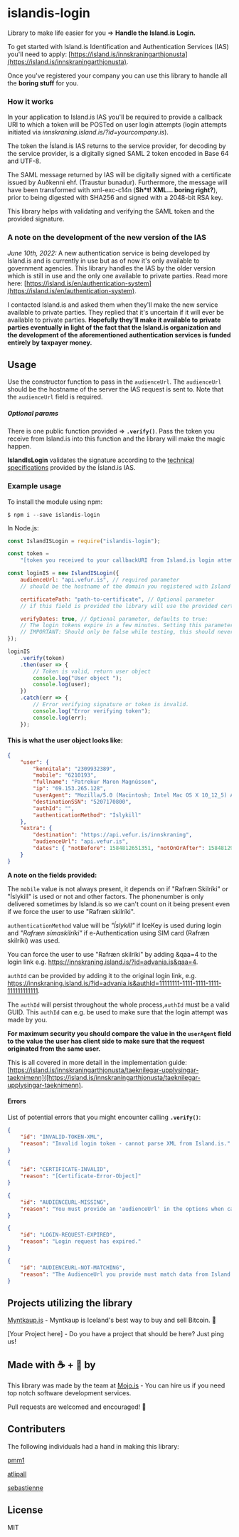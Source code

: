 # islandis-login

Library to make life easier for you => **Handle the Island.is Login.**

To get started with Island.is Identification and Authentication Services (IAS) you'll need to apply: [https://island.is/innskraningarthjonusta](https://island.is/innskraningarthjonusta).

Once you've registered your company you can use this library to handle all the **boring stuff** for you.

### How it works

In your application to Island.is IAS you'll be required to provide a callback URI to which a token will be POSTed on user login attempts (login attempts initiated via _innskraning.island.is/?id=yourcompany.is_).

The token the Ísland.is IAS returns to the service provider, for decoding by the service provider, is a digitally signed SAML 2 token encoded in Base 64 and UTF-8.

The SAML message returned by IAS will be digitally signed with a certificate issued by Auðkenni ehf. (Traustur bunadur). Furthermore, the message will have been transformed with xml-exc-c14n (**Sh\*t! XML... boring right?**), prior to being digested with SHA256 and signed with a 2048-bit RSA key.

This library helps with validating and verifying the SAML token and the provided signature.

### A note on the development of the new version of the IAS

_June 10th, 2022:_
A new authentication service is being developed by Island.is and is currently in use but as of now it's only available to government agencies. This library handles the IAS by the older version which is still in use and the only one available to private parties. Read more here: [https://island.is/en/authentication-system](https://island.is/en/authentication-system).

I contacted Island.is and asked them when they'll make the new service available to private parties. They replied that it's uncertain if it will ever be available to private parties. **Hopefully they'll make it available to private parties eventually in light of the fact that the Island.is organization and the development of the aforementioned authentication services is funded entirely by taxpayer money.**

## Usage

Use the constructor function to pass in the `audienceUrl`. The `audienceUrl` should be the hostname of the server the IAS request is sent to. Note that the `audienceUrl` field is required.

##### Optional params

There is one public function provided => **`.verify()`**. Pass the token you receive from Island.is into this function and the library will make the magic happen.

**IslandIsLogin** validates the signature according to the [technical specifications](https://island.is/innskraningarthjonusta/taeknilegar-upplysingar-taeknimenn) provided by the Ísland.is IAS.

### Example usage

To install the module using npm:

```shell
$ npm i --save islandis-login
```

In Node.js:

```js
const IslandISLogin = require("islandis-login");

const token =
    "[token you received to your callbackURI from Island.is login attempt]";

const loginIS = new IslandISLogin({
    audienceUrl: "api.vefur.is", // required parameter
    // should be the hostname of the domain you registered with Island to which the request is sent. Used for validation purposes.

    certificatePath: "path-to-certificate", // Optional parameter
    // if this field is provided the library will use the provided certificate instead of the certificate provided with the library (see /cert directory). Useful because Island.is renews the certificate regularly and you will need to take care of certificate expiration.

    verifyDates: true, // Optional parameter, defaults to true:
    // The login tokens expire in a few minutes. Setting this parameter to false will disable the expiration verification of the token. Useful in a testing environment to test valid tokens that have expired.
    // IMPORTANT: Should only be false while testing, this should never be false in production!
});

loginIS
    .verify(token)
    .then(user => {
        // Token is valid, return user object
        console.log("User object ");
        console.log(user);
    })
    .catch(err => {
        // Error verifying signature or token is invalid.
        console.log("Error verifying token");
        console.log(err);
    });
```

#### This is what the user object looks like:

```json
{
    "user": {
        "kennitala": "2309932389",
        "mobile": "6210193",
        "fullname": "Patrekur Maron Magnússon",
        "ip": "69.153.265.128",
        "userAgent": "Mozilla/5.0 (Macintosh; Intel Mac OS X 10_12_5) AppleWebKit/537.69 (KHTML, like Gecko) Chrome/69.0.3511.69 Safari/537.69",
        "destinationSSN": "5207170800",
        "authId": "",
        "authenticationMethod": "Íslykill"
    },
    "extra": {
        "destination": "https://api.vefur.is/innskraning",
        "audienceUrl": "api.vefur.is",
        "dates": { "notBefore": 1584812651351, "notOnOrAfter": 1584812981351 }
    }
}
```

**A note on the fields provided:**

The `mobile` value is not always present, it depends on if "Rafræn Skilríki" or "Íslykill" is used or not and other factors. The phonenumber is only delivered sometimes by Island.is so we can't count on it being present even if we force the user to use "Rafræn skilríki".

`authenticationMethod` value will be _"Íslykill"_ if IceKey is used during login and _"Rafræn símaskilríki"_ if e-Authentication using SIM card (Rafræn skilríki) was used.

You can force the user to use "Rafræn skilríki" by adding &qaa=4 to the login link e.g. https://innskraning.island.is/?id=advania.is&qaa=4.

`authId` can be provided by adding it to the original login link, e.g. https://innskraning.island.is/?id=advania.is&authId=11111111-1111-1111-1111-111111111111.

The `authId` will persist throughout the whole process,`authId` must be a valid GUID. This `authId` can e.g. be used to make sure that the login attempt was made by you.

**For maximum security you should compare the value in the `userAgent` field to the value the user has client side to make sure that the request originated from the same user.**

This is all covered in more detail in the implementation guide: [https://island.is/innskraningarthjonusta/taeknilegar-upplysingar-taeknimenn]([https://island.is/innskraningarthjonusta/taeknilegar-upplysingar-taeknimenn).

#### Errors

List of potential errors that you might encounter calling **`.verify()`**:

```json
{
    "id": "INVALID-TOKEN-XML",
    "reason": "Invalid login token - cannot parse XML from Island.is."
}
```

```json
{
    "id": "CERTIFICATE-INVALID",
    "reason": "[Certificate-Error-Object]"
}
```

```json
{
    "id": "AUDIENCEURL-MISSING",
    "reason": "You must provide an 'audienceUrl' in the options when calling the constructor function."
}
```

```json
{
    "id": "LOGIN-REQUEST-EXPIRED",
    "reason": "Login request has expired."
}
```

```json
{
    "id": "AUDIENCEURL-NOT-MATCHING",
    "reason": "The AudienceUrl you provide must match data from Island.is."
}
```

## Projects utilizing the library

[Myntkaup.is](https://myntkaup.is/) - Myntkaup is Iceland's best way to buy and sell Bitcoin. 🚀

[Your Project here] - Do you have a project that should be here? Just ping us!

## Made with ☕ + 🍺 by

This library was made by the team at [Mojo.is](https://www.mojo.is/) - You can hire us if you need top notch software development services.

Pull requests are welcomed and encouraged! 🙌

## Contributers

The following individuals had a hand in making this library:

[pmm1](https://github.com/pmm1)

[atlipall](https://github.com/atlipall)

[sebastienne](https://github.com/sebastienne)

## License

MIT
